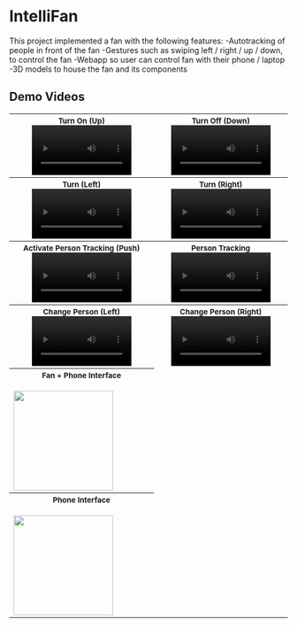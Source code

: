 # IntelliFan
This project implemented a fan with the following features:
-Autotracking of people in front of the fan
-Gestures such as swiping left / right / up / down, to control the fan
-Webapp so user can control fan with their phone / laptop
-3D models to house the fan and its components

## Demo Videos
<table>
  
<tr>
  
<th align="center">
<small>Turn On (Up)</small>
<video src='https://github.com/user-attachments/assets/34af48d3-125a-4831-8df4-11eee752b68b' width=180></video>
</th>

<th align="center">
<small>Turn Off (Down)</small>
<video src='https://github.com/user-attachments/assets/2ebcd7f2-937f-46ff-b61b-a43e5f5f2be0' width=180/></video>
</th>

</tr>

<tr>
  
<th align="center">
<small>Turn (Left)</small>
<video src='https://github.com/user-attachments/assets/a7d5c35e-6d0c-4e75-ad39-ca346158de2c' width=180/></video>
</th>
  
<th align="center">
<small>Turn (Right)</small>
<video src='https://github.com/user-attachments/assets/9fe7959b-e4da-4ded-935b-c23732035c80' width=180/></video>
</th>
  
</tr>

<tr>
  
<th align="center">
<small>Activate Person Tracking (Push)</small>
<video src='https://github.com/user-attachments/assets/fc57ce63-2856-483f-b487-e727094a77c3' width=180/></video>
</th>
  
<th align="center">
<small>Person Tracking</small>
<video src='https://github.com/user-attachments/assets/445edbf3-a660-4a0f-84dc-7d0adf8acead' width=180/></video>
</th>
  
</tr>

<tr>
  
<th align="center">
<small>Change Person (Left)</small>
<video src='https://github.com/user-attachments/assets/3c885a8b-cd1f-41d3-8687-49c4ffd364c1' width=180/></video>
</th>
  
<th align="center">
<small>Change Person (Right)</small>
<video src='https://github.com/user-attachments/assets/9f6676e9-851d-4928-b4ec-0806f0841664' width=180/></video>
</th>
  
</tr>

<tr>
  
<th align="center" style="display: flex; flex-direction: column">
<small>Fan + Phone Interface</small><br>
<img src='https://github.com/user-attachments/assets/4c78e68e-ed5b-43d4-a557-06008b673f71' width=180></img>
</th>

<th align="center" style="display: flex; flex-direction: column">
<small>Phone Interface</small><br>
<img src='https://github.com/user-attachments/assets/5e861817-e366-432e-806f-c15522aa40db' width=180></img>
</th>

</tr>

</table>




